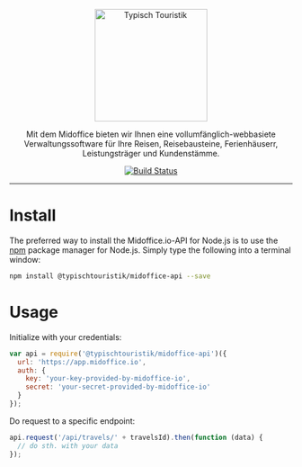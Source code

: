 <p align="center">
  <a href="https://www.typisch-touristik.de">
    <img alt="Typisch Touristik" src="https://res.cloudinary.com/midoffice/image/upload/c_scale,w_200/v1502782171/storage/logo.png" width="200">
  </a>
</p>

<p align="center">
  Mit dem Midoffice bieten wir Ihnen eine vollumfänglich-webbasiete Verwaltungssoftware für Ihre Reisen, Reisebausteine, Ferienhäuserr, Leistungsträger und Kundenstämme.
</p>

<p align="center">
  <a href="https://circleci.com/gh/TypischTouristik/midoffice" target="_blank"><img alt="Build Status" src="https://circleci.com/gh/TypischTouristik/midoffice.png?style=shield&circle-token=d66f5278321e8ab5a2d7a2a628af1141c48aa176"></a>
</p>

---

# Install

The preferred way to install the Midoffice.io-API for Node.js is to use the
[npm](http://npmjs.org) package manager for Node.js. Simply type the following
into a terminal window:

```sh
npm install @typischtouristik/midoffice-api --save
```

# Usage

Initialize with your credentials:

```js
var api = require('@typischtouristik/midoffice-api')({
  url: 'https://app.midoffice.io',
  auth: {
    key: 'your-key-provided-by-midoffice-io',
    secret: 'your-secret-provided-by-midoffice-io'
  }
});
```

Do request to a specific endpoint:

```js
api.request('/api/travels/' + travelsId).then(function (data) {
  // do sth. with your data
});
```
